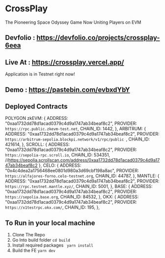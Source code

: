 # CrossPlay
The Pioneering Space Odyssey Game Now Uniting Players on EVM

## Devfolio : https://devfolio.co/projects/crossplay-6eea

## Live At : https://crossplay.vercel.app/

Application is in Testnet right now!

## Demo : https://pastebin.com/evbxdYbY



## Deployed Contracts

POLYGON zkEVM: {
    ADDRESS: "0xaa1732dd78d1acad0379c4d9a1747ab34beaf8c2",
    PROVIDER: `https://rpc.public.zkevm-test.net`,
    CHAIN_ID: 1442,
  },
  ARBITRUM: {
    ADDRESS: "0xaa1732dd78d1acad0379c4d9a1747ab34beaf8c2",
    PROVIDER: `https://arbitrum-sepolia.blockpi.network/v1/rpc/public `,
    CHAIN_ID: 421614,
  },
  SCROLL: {
    ADDRESS: "0xaa1732dd78d1acad0379c4d9a1747ab34beaf8c2",
    PROVIDER: `https://sepolia-rpc.scroll.io`,
    CHAIN_ID: 534351,
    //https://sepolia.scrollscan.com/address/0xaa1732dd78d1acad0379c4d9a1747ab34beaf8c2
  },
  CELO: {
    ADDRESS: "0x4c4dea2a1756468ee0801d980a3d69cbf198a8ac",
    PROVIDER: `https://alfajores-forno.celo-testnet.org`,
    CHAIN_ID: 44787,
  },
  MANTLE: {
    ADDRESS: "0xaa1732dd78d1acad0379c4d9a1747ab34beaf8c2",
    PROVIDER: `https://rpc.testnet.mantle.xyz/`,
    CHAIN_ID: 5001,
  },
  BASE: {
    ADDRESS: "0xaa1732dd78d1acad0379c4d9a1747ab34beaf8c2",
    PROVIDER: `https://sepolia.base.org`,
    CHAIN_ID: 84532,
  },
  OKX: {
    ADDRESS: "0xaa1732dd78d1acad0379c4d9a1747ab34beaf8c2",
    PROVIDER: `https://x1testrpc.okx.com/`,
    CHAIN_ID: 195,
  },


## To Run in your local machine 

1. Clone The Repo
2. Go Into build folder
 ``` cd build ```
3. Install required packages
  ``` yarn install```
4. Build the FE
 ``` yarn dev ```

